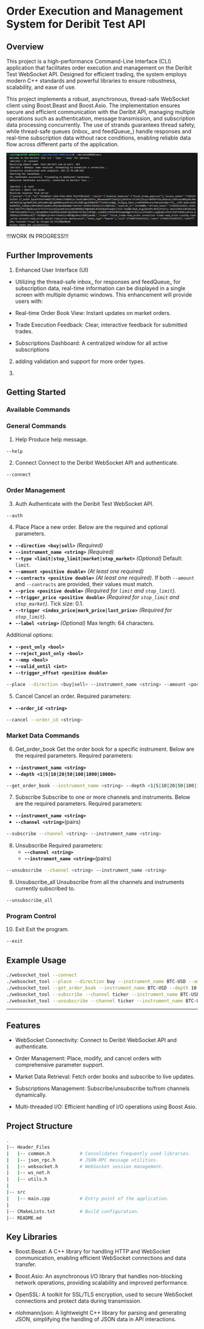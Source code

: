 # Order Execution and Management System for Deribit Test API

## Overview

This project is a high-performance Command-Line Interface (CLI) application that facilitates order execution and management on the Deribit Test WebSocket API. Designed for efficient trading, the system employs modern C++ standards and powerful libraries to ensure robustness, scalability, and ease of use.

This project implements a robust, asynchronous, thread-safe WebSocket client using Boost.Beast and Boost.Asio. The implementation ensures secure and efficient communication with the Deribit API, managing multiple operations such as authentication, message transmission, and subscription data processing concurrently. The use of strands guarantees thread safety, while thread-safe queues (inbox_ and feedQueue_) handle responses and real-time subscription data without race conditions, enabling reliable data flow across different parts of the application.

![alt text](image.png)

!!!WORK IN PROGRESS!!!

## Further Improvements

1. Enhanced User Interface (UI)
  - Utilizing the thread-safe inbox_ for responses and feedQueue_ for subscription data, real-time information can be displayed in a single screen with multiple dynamic windows. This enhancement will provide users with:

 - Real-time Order Book View: Instant updates on market orders.
 - Trade Execution Feedback: Clear, interactive feedback for submitted trades.
 - Subscriptions Dashboard: A centralized window for all active subscriptions

2. adding validation and support for more order types.

3. 

## Getting Started

### Available Commands

### General Commands
1. Help
  Produce help message.
```bash
--help
```

2. Connect
  Connect to the Deribit WebSocket API and authenticate.
```bash
--connect
```

### Order Management
3. Auth
  Authenticate with the Deribit Test WebSocket API.
```bash
--auth
```

4. Place
  Place a new order. Below are the required and optional parameters.

  - **`--direction <buy|sell>`** *(Required)*
  - **`--instrument_name <string>`** *(Required)*
  - **`--type <limit|stop_limit|market|stop_market>`** *(Optional)* Default: `limit`.
  - **`--amount <positive double>`** *(At least one required)*
  - **`--contracts <positive double>`** *(At least one required)*. If both `--amount` and `--contracts` are provided, their values must match.
  - **`--price <positive double>`** *(Required for `limit` and `stop_limit`)*.
  - **`--trigger_price <positive double>`** *(Required for `stop_limit` and `stop_market`)*. Tick size: 0.1.
  - **`--trigger <index_price|mark_price|last_price>`** *(Required for `stop_limit`)*.
  - **`--label <string>`** *(Optional)* Max length: 64 characters.

  Additional options:
  - **`--post_only <bool>`**
  - **`--reject_post_only <bool>`**
  - **`--mmp <bool>`**
  - **`--valid_until <int>`**
  - **`--trigger_offset <positive double>`**

```bash
--place --direction <buy|sell> --instrument_name <string> --amount <positive double> --price <positive double> --trigger_price <positive double>
```

5. Cancel
  Cancel an order. Required parameters:
  - **`--order_id <string>`**
```bash
--cancel --order_id <string>
```

### Market Data Commands

6. Get_order_book
  Get the order book for a specific instrument. Below are the required parameters.
  Required parameters:
  - **`--instrument_name <string>`**
  - **`--depth <1|5|10|20|50|100|1000|10000>`**
```bash
--get_order_book --instrument_name <string> --depth <1|5|10|20|50|100|1000|10000>
```

7. Subscribe
  Subscribe to one or more channels and instruments. Below are the required parameters.
  Required parameters:
  - **`--instrument_name <string>`**
  - **`--channel <string>`**(pairs)
```bash
--subscribe --channel <string> --instrument_name <string>
```

8. Unsubscribe
  Required parameters:
    - **`--channel <string>`**
    - **`--instrument_name <string>`**(pairs)
```bash
--unsubscribe --channel <string> --instrument_name <string>
```

9. Unsubscribe_all
  Unsubscribe from all the channels and instruments currently subscribed to.
```bash
--unsubscribe_all
```

### Program Control

10. Exit
  Exit the program.
```bash
--exit
```

## Example Usage
```bash
./websocket_tool --connect
./websocket_tool --place --direction buy --instrument_name BTC-USD --amount 1 --price 40000 --trigger_price 41000
./websocket_tool --get_order_book --instrument_name BTC-USD --depth 10
./websocket_tool --subscribe --channel ticker --instrument_name BTC-USD
./websocket_tool --unsubscribe --channel ticker --instrument_name BTC-USD
```

---


## Features

- WebSocket Connectivity: Connect to Deribit WebSocket API and  authenticate.

- Order Management: Place, modify, and cancel orders with comprehensive parameter support.

- Market Data Retrieval: Fetch order books and subscribe to live updates.

- Subscriptions Management: Subscribe/unsubscribe to/from channels dynamically.

- Multi-threaded I/O: Efficient handling of I/O operations using Boost Asio.

## Project Structure

```sh
.
|-- Header_Files
|   |-- common.h           # Consolidates frequently used libraries.
|   |-- json_rpc.h         # JSON-RPC message utilities.
|   |-- websocket.h        # WebSocket session management.
|   |-- ws_net.h           
|   |-- utils.h            
|
|-- src
|   |-- main.cpp           # Entry point of the application.
|
|-- CMakeLists.txt         # Build configuration.
|-- README.md              

```

## Key Libraries

- Boost.Beast: A C++ library for handling HTTP and WebSocket communication, enabling efficient WebSocket connections and data transfer.

- Boost.Asio: An asynchronous I/O library that handles non-blocking network operations, providing scalability and improved performance.

- OpenSSL: A toolkit for SSL/TLS encryption, used to secure WebSocket connections and protect data during transmission.

- nlohmann/json: A lightweight C++ library for parsing and generating JSON, simplifying the handling of JSON data in API interactions.